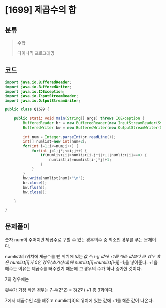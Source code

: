 # [1699] 제곱수의 합

## 분류
> 수학
>
> 다이나믹 프로그래밍

## 코드
```java
import java.io.BufferedReader;
import java.io.BufferedWriter;
import java.io.IOException;
import java.io.InputStreamReader;
import java.io.OutputStreamWriter;

public class Q1699 {

	public static void main(String[] args) throws IOException {
		BufferedReader br = new BufferedReader(new InputStreamReader(System.in));
		BufferedWriter bw = new BufferedWriter(new OutputStreamWriter(System.out));
		
		int num = Integer.parseInt(br.readLine());
		int[] numlist=new int[num+2];
		for(int i=1;i<=num;i++) {
			for(int j=1;j*j<=i;j++) {
				if(numlist[i]>numlist[i-j*j]+1||numlist[i]==0) {
					numlist[i]=numlist[i-j*j]+1;
				}
			}
		}
		bw.write(numlist[num]+"\n");
		br.close();
		bw.flush();
		bw.close();

	}

}

```

## 문제풀이

숫자 num이 주어지면 제곱수로 구할 수 있는 경우의수 중 최소인 경우를 푸는 문제이다.

numlist의 i위치에 제곱수를 뺀 위치에 있는 값 즉 i-j*j 값에 +1를 해준 값보다 큰 경우 혹은 numlist[i]가 0인 경우(초기상태)에 numlist[i]=numlist[i-j*j]+1;을 넣어준다. +1을 해주는 이유는 제곱수를 빼주었기 때문에 그 경우의 수가 하나 증가한 것이다. 

7의 경우에는 

횟수가 가장 작은 경우는 7-4(2*2) = 3(2회) +1 총 3회이다. 

7에서 제곱수인 4를 빼주고 numlist[3]의 위치에 있는 값에 +1를 해준 값이 나온다.